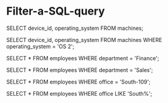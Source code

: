 # Filter-a-SQL-query

SELECT device_id, operating_system
FROM machines;


SELECT device_id, operating_system
FROM machines
WHERE operating_system = 'OS 2';


SELECT *
FROM employees
WHERE department = 'Finance';


SELECT *
FROM employees
WHERE department = 'Sales';



SELECT *
FROM employees
WHERE office = 'South-109';


SELECT *
FROM employees
WHERE office LIKE 'South%';
